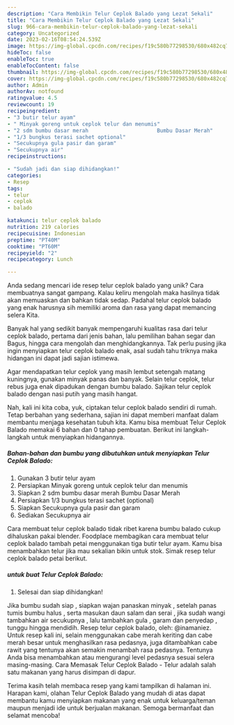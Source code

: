 ```yaml
---
description: "Cara Membikin Telur Ceplok Balado yang Lezat Sekali"
title: "Cara Membikin Telur Ceplok Balado yang Lezat Sekali"
slug: 966-cara-membikin-telur-ceplok-balado-yang-lezat-sekali
category: Uncategorized
date: 2023-02-16T08:54:24.539Z
image: https://img-global.cpcdn.com/recipes/f19c580b77298530/680x482cq70/telur-ceplok-balado-foto-resep-utama.jpg
hideToc: false
enableToc: true
enableTocContent: false
thumbnail: https://img-global.cpcdn.com/recipes/f19c580b77298530/680x482cq70/telur-ceplok-balado-foto-resep-utama.jpg
cover: https://img-global.cpcdn.com/recipes/f19c580b77298530/680x482cq70/telur-ceplok-balado-foto-resep-utama.jpg
author: Admin
authorAv: notfound
ratingvalue: 4.5
reviewcount: 19
recipeingredient:
- "3 butir telur ayam"
- " Minyak goreng untuk ceplok telur dan menumis"
- "2 sdm bumbu dasar merah                      Bumbu Dasar Merah"
- "1/3 bungkus terasi sachet optional"
- "Secukupnya gula pasir dan garam"
- "Secukupnya air"
recipeinstructions:

- "Sudah jadi dan siap dihidangkan!"
categories:
- Resep
tags:
- telur
- ceplok
- balado

katakunci: telur ceplok balado 
nutrition: 219 calories
recipecuisine: Indonesian
preptime: "PT40M"
cooktime: "PT60M"
recipeyield: "2"
recipecategory: Lunch

---
```





Anda sedang mencari ide resep telur ceplok balado yang unik? Cara membuatnya sangat gampang. Kalau keliru mengolah maka hasilnya tidak akan memuaskan dan bahkan tidak sedap. Padahal telur ceplok balado yang enak harusnya sih memiliki aroma dan rasa yang dapat memancing selera Kita.





Banyak hal yang sedikit banyak mempengaruhi kualitas rasa dari telur ceplok balado, pertama dari jenis bahan, lalu pemilihan bahan segar dan Bagus, hingga cara mengolah dan menghidangkannya. Tak perlu pusing jika ingin menyiapkan telur ceplok balado enak,      asal sudah tahu triknya maka hidangan ini dapat jadi sajian istimewa.














Agar mendapatkan telur ceplok yang masih lembut setengah matang kuningnya, gunakan minyak panas dan banyak. Selain telur ceplok, telur rebus juga enak dipadukan dengan bumbu balado. Sajikan telur ceplok balado dengan nasi putih yang masih hangat.






Nah, kali ini kita coba, yuk, ciptakan telur ceplok balado sendiri di rumah. Tetap berbahan yang sederhana, sajian ini dapat memberi manfaat dalam membantu menjaga kesehatan tubuh kita. Kamu bisa membuat Telur Ceplok Balado memakai 6 bahan dan 0 tahap pembuatan. Berikut ini langkah-langkah untuk menyiapkan hidangannya.

<!--inarticleads1-->

##### Bahan-bahan dan bumbu yang dibutuhkan untuk menyiapkan Telur Ceplok Balado:

1. Gunakan 3 butir telur ayam
1. Persiapkan  Minyak goreng untuk ceplok telur dan menumis
1. Siapkan 2 sdm bumbu dasar merah                      Bumbu Dasar Merah
1. Persiapkan 1/3 bungkus terasi sachet (optional)
1. Siapkan Secukupnya gula pasir dan garam
1. Sediakan Secukupnya air


Cara membuat telur ceplok balado tidak ribet karena bumbu balado cukup dihaluskan pakai blender. Foodplace membagikan cara membuat telur ceplok balado tambah petai menggunakan tiga butir telur ayam. Kamu bisa menambahkan telur jika mau sekalian bikin untuk stok. Simak resep telur ceplok balado petai berikut. 

<!--inarticleads2-->

#####  untuk buat Telur Ceplok Balado:


1. Selesai dan siap dihidangkan!

Jika bumbu sudah siap , siapkan wajan panaskan minyak , setelah panas tumis bumbu halus , serta masukan daun salam dan serai , jika sudah wangi tambahkan air secukupnya , lalu tambahkan gula , garam dan penyedap , tunggu hingga mendidih. Resep telur ceplok balado, oleh: @inamaniez. Untuk resep kali ini, selain menggunakan cabe merah keriting dan cabe merah besar untuk menghasilkan rasa pedasnya, juga ditambahkan cabe rawit yang tentunya akan semakin menambah rasa pedasnya. Tentunya Anda bisa menambahkan atau mengurangi level pedasnya sesuai selera masing-masing. Cara Memasak Telur Ceplok Balado - Telur adalah salah satu makanan yang harus disimpan di dapur. 

Terima kasih telah membaca resep yang kami tampilkan di halaman ini. Harapan kami, olahan Telur Ceplok Balado yang mudah di atas dapat membantu kamu menyiapkan makanan yang enak untuk keluarga/teman maupun menjadi ide untuk berjualan makanan. Semoga bermanfaat dan selamat mencoba!
